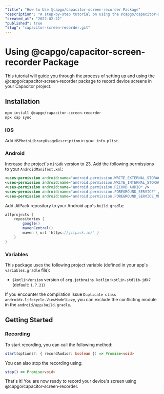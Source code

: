 ```yaml
---
"title": "How to Use @capgo/capacitor-screen-recorder Package"
"description": "A step-by-step tutorial on using the @capgo/capacitor-screen-recorder package for recording screens on iOS and Android in Capacitor projects."
"created_at": "2022-02-22"
"published": true
"slug": "capacitor-screen-recorder.git"
---
```


# Using @capgo/capacitor-screen-recorder Package

This tutorial will guide you through the process of setting up and using the @capgo/capacitor-screen-recorder package to record device screens in your Capacitor project.

## Installation

```bash
npm install @capgo/capacitor-screen-recorder
npx cap sync
```

### IOS

Add `NSPhotoLibraryUsageDescription` in your `info.plist`.

### Android

Increase the project's `minSdk` version to 23. Add the following permissions to your `AndroidManifest.xml`:
```xml
<uses-permission android:name="android.permission.WRITE_EXTERNAL_STORAGE" />
<uses-permission android:name="android.permission.WRITE_INTERNAL_STORAGE" />
<uses-permission android:name="android.permission.RECORD_AUDIO" />
<uses-permission android:name="android.permission.FOREGROUND_SERVICE" />
<uses-permission android:name="android.permission.FOREGROUND_SERVICE_MEDIA_PROJECTION" />
```

Add JitPack repository to your Android app's `build.gradle`:
```java
allprojects {
    repositories {
        google()
        mavenCentral()
        maven { url 'https://jitpack.io/' }
    }
}
```

### Variables

This package uses the following project variable (defined in your app's `variables.gradle` file):
- `$kotlinVersion` version of `org.jetbrains.kotlin:kotlin-stdlib-jdk7` (default: `1.7.21`)

If you encounter the compilation issue `Duplicate class androidx.lifecycle.ViewModelLazy`, you can exclude the conflicting module in the `android/app/build.gradle`.

## Getting Started

### Recording

To start recording, you can call the following method:
```typescript
start(options?: { recordAudio?: boolean }) => Promise<void>
```

You can also stop the recording using:
```typescript
stop() => Promise<void>
```

That's it! You are now ready to record your device's screen using @capgo/capacitor-screen-recorder.

```